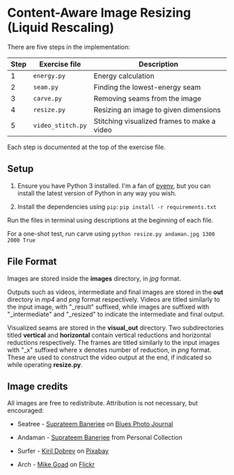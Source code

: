 Content-Aware Image Resizing (Liquid Rescaling)
============================================================

There are five steps in the implementation:

| Step | Exercise file    | Description                                |
|------|------------------|--------------------------------------------|
| 1    | `energy.py`      | Energy calculation                         |
| 2    | `seam.py`        | Finding the lowest-energy seam             |
| 3    | `carve.py`       | Removing seams from the image              |
| 4    | `resize.py`      | Resizing an image to given dimensions      |
| 5    | `video_stitch.py`| Stitching visualized frames to make a video|


Each step is documented at the top of the exercise file.

Setup
-----

1. Ensure you have Python 3 installed. I'm a fan of [pyenv](https://github.com/pyenv/pyenv), but you can install the latest version of Python in any way you wish.

1. Install the dependencies using `pip`: `pip install -r requirements.txt`

Run the files in terminal using descriptions at the beginning of each file.

For a one-shot test, run carve using `python resize.py andaman.jpg 1300 2000 True`

File Format
---------
Images are stored inside the **images** directory, in *jpg* format.

Outputs such as videos, intermediate and final images are stored in the **out** directory in *mp4* and *png* format respectively. Videos are titled similarly to the input image, with "\_result" suffixed, while images are suffixed with "\_intermediate" and "\_resized" to indicate the intermediate and final output.

Visualized seams are stored in the **visual_out** directory. Two subdirectories titled **vertical** and **horizontal** contain vertical reductions and horizontal reductions respectively. The frames are titled similarly to the input images with "\_x" suffixed where x denotes number of reduction, in *png* format. These are used to construct the video output at the end, if indicated so while operating **resize.py**.


Image credits
-------------

All images are free to redistribute. Attribution is not necessary, but encouraged:

- Seatree - [Suprateem Banerjee](https://www.instagram.com/dolphinextreme48/) on [Blues Photo Journal](www.tinyurl.com/blues-photobook)

- Andaman - [Suprateem Banerjee](https://www.instagram.com/dolphinextreme48/) from Personal Collection

- Surfer - [Kiril Dobrev](https://pixabay.com/users/kirildobrev-12266114/) on [Pixabay](https://pixabay.com/photos/blue-beach-surf-travel-surfer-4145659/)

- Arch - [Mike Goad](https://www.flickr.com/photos/exit78/) on [Flickr](https://flic.kr/p/4hxxz5)
